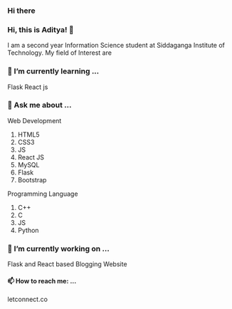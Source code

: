 ### Hi there 
### Hi, this is Aditya! 👋

I am a second year Information Science student at Siddaganga Institute of Technology. My field of Interest are 

### 🌱 I’m currently learning ...
Flask
React js

### 💬 Ask me about ...
Web Development
  1. HTML5
  2. CSS3
  3. JS
  4. React JS
  5. MySQL
  6. Flask
  7. Bootstrap
  
Programming Language
  1. C++
  2. C
  3. JS
  4. Python
  
### 🔭 I’m currently working on ...
Flask and React based Blogging Website
  
#### 📫 How to reach me: ...
letconnect.co
<!--
**adityasunny1189/adityasunny1189** is a ✨ _special_ ✨ repository because its `README.md` (this file) appears on your GitHub profile.

Here are some ideas to get you started:

- 🔭 I’m currently working on ...
- 🌱 I’m currently learning ...
- 👯 I’m looking to collaborate on ...
- 🤔 I’m looking for help with ...
- 💬 Ask me about ...
- 📫 How to reach me: ...
- 😄 Pronouns: ...
- ⚡ Fun fact: ...
-->
